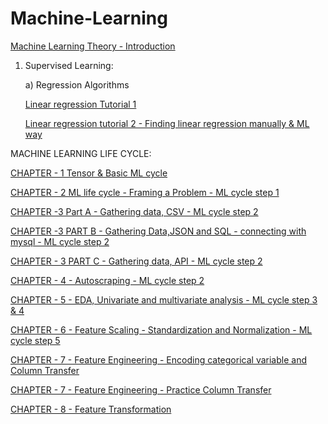 # Machine-Learning

[Machine Learning Theory - Introduction](https://github.com/NIRAJANRIJAL1/Machine-Learning/blob/main/Machine%20Learning%20Tutorial%201%20-%20Theory.pdf)

1. Supervised Learning:
   
   a) Regression Algorithms
   
   [Linear regression Tutorial 1](https://github.com/NIRAJANRIJAL1/Machine-Learning/blob/main/Linear%20Regression.pdf)<br />

   [Linear regression tutorial 2 - Finding linear regression manually & ML way](https://github.com/NIRAJANRIJAL1/Machine-Learning/blob/main/Linear%20regression%20Tutorial%202.pdf)<br />

MACHINE LEARNING LIFE CYCLE:

[CHAPTER - 1 Tensor & Basic ML cycle](https://github.com/NIRAJANRIJAL1/Machine-Learning/blob/main/Chapter%201%20-%20Tensor%20%26%20End%20to%20End%20Basic%20Project%20for%20ML%20overview.pdf)<br />

[CHAPTER - 2 ML life cycle - Framing a Problem - ML cycle step 1](https://github.com/NIRAJANRIJAL1/Machine-Learning/blob/main/Chapter%202%20-%20ML%20Cycle%20-%20Framing%20a%20Problem.pdf)<br />

[CHAPTER -3 Part A - Gathering data, CSV - ML cycle step 2](https://github.com/NIRAJANRIJAL1/Machine-Learning/blob/main/CHAPTER%203%20-%20Data%20Gathering%20(ML%20CYCLE%20-%202nd%20Step)%20-%20PART%20A.pdf)<br />

[CHAPTER -3 PART B - Gathering Data,JSON and SQL - connecting with mysql - ML cycle step 2](https://github.com/NIRAJANRIJAL1/Machine-Learning/blob/main/CHAPTER%203%20-%20ML%20CYCLE%20-%20Second%20Step%20PART%20B%20Working%20with%20JSON%20and%20SQL%20(1).pdf)<br />

[CHAPTER - 3 PART C - Gathering data, API - ML cycle step 2](https://github.com/NIRAJANRIJAL1/Machine-Learning/blob/main/CHAPTER%203%20(ML%20CYCLE)%20-%20GATHERING%20DATA%20-%20API%20-%20PART%20C.pdf)<br />

[CHAPTER - 4 - Autoscraping - ML cycle step 2](https://github.com/NIRAJANRIJAL1/Machine-Learning/blob/main/Web%20Scraping%20autoscraper.pdf)<br />

[CHAPTER - 5 - EDA, Univariate and multivariate analysis - ML cycle step 3 & 4](https://github.com/NIRAJANRIJAL1/Machine-Learning/blob/main/CHAPTER%204%20-%20EDA%20-%20UNI%2C%20BI%20and%20MULTIVARIATE%20Analysis%20.pdf)<br />

[CHAPTER - 6 - Feature Scaling - Standardization and Normalization - ML cycle step 5](https://github.com/NIRAJANRIJAL1/Machine-Learning/blob/main/Feature%20Scaling%20-%20Standardization%20and%20Normalization.pdf)<br />

[CHAPTER - 7 - Feature Engineering - Encoding categorical variable and Column Transfer](https://github.com/NIRAJANRIJAL1/Machine-Learning/blob/main/CHAPTER%207%20-%20Feature%20Engineering%20-%20Encoding%20Categorical%20variable%2CNominal%20and%20column%20Transfer.pdf)<br />

[CHAPTER - 7 - Feature Engineering - Practice Column Transfer](https://github.com/NIRAJANRIJAL1/Machine-Learning/blob/main/CHAPTER%207%20PRACTICE%20-%20Feature%20engineering%20Column%20transformer.pdf)<br />

[CHAPTER - 8 - Feature Transformation](https://github.com/NIRAJANRIJAL1/Machine-Learning/blob/main/CHAPTER%208%20-%20Feature%20Transformation.pdf)<br />

   

